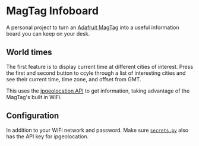 # MagTag Infoboard

A personal project to turn an [Adafruit MagTag](https://www.adafruit.com/magtag) into a useful information board you can keep on your desk.

## World times

The first feature is to display current time at different cities of interest. Press the first and second button to ccyle through a list of interesting cities and see their current time, time zone, and offset from GMT.

This uses the [ipgeolocation API](https://ipgeolocation.io/documentation.html) to get information, taking advantage of the MagTag's built in WiFi.

## Configuration

In addition to your WiFi network and password. Make sure [`secrets.py`](./secrets.py) also has the API key for ipgeolocation.


